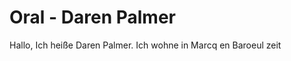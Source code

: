 # Oral - Daren Palmer

Hallo, Ich heiße Daren Palmer. Ich wohne in Marcq en Baroeul zeit 
<!--stackedit_data:
eyJoaXN0b3J5IjpbLTQ3MDI5MTMyN119
-->